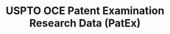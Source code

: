 ---
bigquery: https://console.cloud.google.com/bigquery?p=patents-public-data&d=uspto_oce_pair&page=dataset
citation: 'Graham, S. Marco, A., and Miller, A. (2015). “The USPTO Patent Examination
  Research Dataset: A Window on the Process of Patent Examination.”'
contributors: Graham, S. Marco, A., Miller, A.
cost: None
description: The latest version of PatEx (referred to below as the 2020 release) contains
  detailed information on nearly 11.9 million publicly-viewable provisional and non-provisional
  patent applications to the USPTO and over 4.6 million Patent Cooperation Treaty
  (PCT) applications. It is based on data that OCE downloaded from the Patent Examination
  Data System (PEDS) in April, 2021. The PEDS data are sourced from Public PAIR. The
  first time that OCE used PEDS as the basis of PatEx was for the 2019 release. We
  took the PEDS data and organized it into the familiar PatEx data files, which are
  based on the organization of the Public PAIR portal. The data files include information
  on each application’s characteristics, prosecution history, continuation history,
  claims of foreign priority, patent term adjustment history, publication history,
  and correspondence address information.
documentation: 'For the 2019 and later releases, new technical documentation is available
  https://www.uspto.gov/sites/default/files/documents/PatEx-2019-Technical-Doc.pdf


  A document describing the 2014-2017 data sets is available and can be cited as:
  Graham, Stuart J.H. and Marco, Alan C. and Miller, Richard, The USPTO Patent Examination
  Research Dataset: A Window on the Process of Patent Examination (November 30, 2015).
  Available at SSRN: https://ssrn.com/abstract=2702637.'
last_edit: Mon, 04 Apr 2022 19:06:22 GMT
location: https://www.uspto.gov/ip-policy/economic-research/research-datasets/patent-examination-research-dataset-public-pair
maintained_by: EconomicsData@uspto.gov
related_publications: https://ssrn.com/abstract=29956744, https://ssrn.com/abstract=2702637
schema_fields: '[''examiner_name_first'', ''parent_filing_date'', ''patent_number'',
  ''inventor_region_code'', ''examiner_id'', ''wipo_pub_number'', ''abandon_date'',
  ''foreign_parent_date'', ''correspondence_country_code'', ''file_location_date'',
  ''examiner_name_last'', ''examiner_name_middle'', ''child_filing_date'', ''atty_docket_number'',
  ''correspondence_region_name'', ''confirm_number'', ''invention_title'', ''application_number_pair'',
  ''patent_issue_date'', ''earliest_pgpub_date'', ''correspondence_street_line_2'',
  ''parent_application_number'', ''correspondence_name_line_1'', ''correspondence_city'',
  ''correspondence_region_code'', ''earliest_pgpub_number'', ''aia_first_to_file'',
  ''child_application_number'', ''examiner_art_unit'', ''correspondence_street_line_1'',
  ''continuation_type'', ''status_description'', ''event_description'', ''customer_number'',
  ''inventor_name_first'', ''filing_date'', ''appl_status_date'', ''status_code'',
  ''inventor_name_middle'', ''inventor_rank'', ''invention_subject_matter'', ''uspc_class'',
  ''inventor_country_code'', ''small_entity_indicator'', ''application_type'', ''disposal_type'',
  ''inventor_country_name'', ''correspondence_postal_code'', ''correspondence_country_name'',
  ''parent_country_code'', ''sequence_number'', ''foreign_parent_id'', ''application_number'',
  ''inventor_address_type'', ''parent_country'', ''uspc_subclass'', ''file_location'',
  ''appl_status_code'', ''correspondence_name_line_2'', ''event_code'', ''recorded_date'',
  ''wipo_pub_date'', ''inventor_name_last'']'
shortname: patex
tags:
- patents
- legal
- history
terms_of_use: 'USPTO’s online databases are not designed or intended to be a source
  for bulk downloads of USPTO data when accessed through the website’s interfaces.
  Individuals, companies, IP addresses, or blocks of IP addresses who, in effect,
  deny or decrease service by generating unusually high numbers of database accesses
  (searches, pages, or hits), whether generated manually or in an automated fashion,
  may be denied access to USPTO servers without notice.


  Bulk data products may be separately obtained from the USPTO, either for free or
  at the cost of dissemination. For details, see information on Electronic Bulk Data
  Products: https://www.uspto.gov/learning-and-resources/electronic-bulk-data-products'
title: USPTO OCE Patent Examination Research Data (PatEx)
uuid: 4342caa7-23af-420c-b2f6-6088f133df6a
---